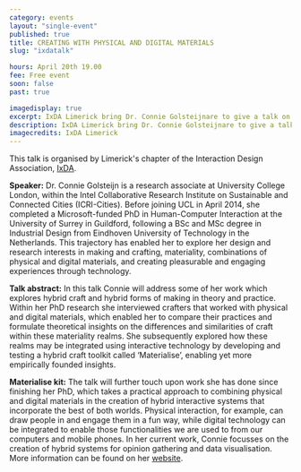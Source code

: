 ```yaml
---
category: events
layout: "single-event"
published: true
title: CREATING WITH PHYSICAL AND DIGITAL MATERIALS
slug: "ixdatalk"

hours: April 20th 19.00
fee: Free event
soon: false
past: true

imagedisplay: true
excerpt: IxDA Limerick bring Dr. Connie Golsteijnare to give a talk on Hybrid Forms of Making in Theory and Practice.
description: IxDA Limerick bring Dr. Connie Golsteijnare to give a talk on Hybrid Forms of Making in Theory and Practice.
imagecredits: IxDA Limerick
---
```


This talk is organised by  Limerick's chapter of the Interaction Design Association, [IxDA](http://ixdalimerick.org/).

**Speaker:**
Dr. Connie Golsteijn is a research associate at University College London, within the Intel Collaborative Research Institute on Sustainable and Connected Cities (ICRI-Cities). Before joining UCL in April 2014, she completed a Microsoft-funded PhD in Human-Computer Interaction at the University of Surrey in Guildford, following a BSc and MSc degree in Industrial Design from Eindhoven University of Technology in the Netherlands. This trajectory has enabled her to explore her design and research interests in making and crafting, materiality, combinations of physical and digital materials, and creating pleasurable and engaging experiences through technology.

**Talk abstract:**
In this talk Connie will address some of her work which explores hybrid craft and hybrid forms of making in theory and practice. Within her PhD research she interviewed crafters that worked with physical and digital materials, which enabled her to compare their practices and formulate theoretical insights on the differences and similarities of craft within these materiality realms. She subsequently explored how these realms may be integrated using interactive technology by developing and testing a hybrid craft toolkit called ‘Materialise’, enabling yet more empirically founded insights.

**Materialise kit:**
The talk will further touch upon work she has done since finishing her PhD, which takes a practical approach to combining physical and digital materials in the creation of hybrid interactive systems that incorporate the best of both worlds. Physical interaction, for example, can draw people in and engage them in a fun way, while digital technology can be integrated to enable those functionalities we are used to from our computers and mobile phones. In her current work, Connie focusses on the creation of hybrid systems for opinion gathering and data visualisation. More information can be found on her [website](www.conniegolsteijn.com).
